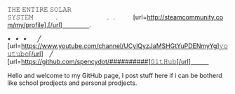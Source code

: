 𝚃𝙷𝙴 𝙴𝙽𝚃𝙸𝚁𝙴 𝚂𝙾𝙻𝙰𝚁 𝚂𝚈𝚂𝚃𝙴𝙼⠀⠀⠀⠀⠀.⠀⠀⠀⠀⠀⠀⠀⠀⠀⠀⠀.⠀.⠀⠀⠀⠀[url=http://steamcommunity.com/my/profile].[/url]⠀⠀⠀⠀⠀⠀.

•⠀•⠀•⠀  ⠀╱⠀⠀ [url=https://www.youtube.com/channel/UCylQyzJaMSHGtYuPDENmyYg]𝚢𝚘𝚞𝚝𝚞𝚋𝚎[/url] ⠀╱⠀⠀ [url=https://github.com/spencydot/##########]𝙶𝚒𝚝𝙷𝚞𝚋[/url]⠀⠀⠀⠀


Hello and welcome to my GitHub page,
I post stuff here if i can be botherd like school prodjects and personal prodjects.
